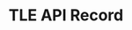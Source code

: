 ---
title: TLE API Record
position_number: 1.4
type: get
description: The TLE API provides up to date two line element set records, the data is updated daily from CelesTrak. A two-line element set (TLE) is a data format encoding a list of orbital elements of an Earth-orbiting object for a given point in time.
parameters:
  - name: id (required)
    content: Satellite ID
content_markdown: |-
  Return single TLE Model for requested satellite ID.
left_code_blocks:
  - code_block: |-
      $ Invoke-RestMethod -Uri 'https://tle.ivanstanojevic.me/api/tle/(id)'
    title: Powershell
    language: bash
  - code_block: |-
      $ Invoke-RestMethod -Uri 'https://tle.ivanstanojevic.me/api/tle/43638'
    title: Example
    language: bash
right_code_blocks:
  - code_block: |-
      {
        "@context": "https://www.w3.org/ns/hydra/context.jsonld",
        "@id": "https://tle.ivanstanojevic.me/api/tle/43638",
        "@type": "TleModel",
        "satelliteId": 43638,
        "name": "1998-067PN",
        "date": "2021-02-16T06:41:41+00:00",
        "line1": "1 43638U 98067PN  21047.27895714  .00025925  00000-0  18734-3 0  9990",
        "line2": "2 43638  51.6322 151.1192 0001883 262.5831  97.4954 15.73313437134937"
      }
    title: Response
    language: json
---